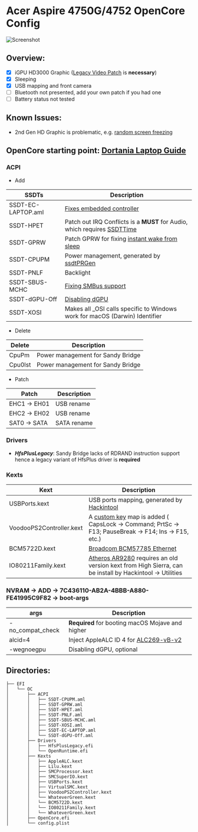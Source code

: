 # Acer Aspire 4750G/4752 OpenCore Config

![Screenshot][screenshot]

## Overview:

- [x] iGPU HD3000 Graphic ([Legacy Video Patch][7] is **necessary**)
- [x] Sleeping
- [x] USB mapping and front camera
- [ ] Bluetooth not presented, add your own patch if you had one
- [ ] Battery status not tested

## Known Issues:

- 2nd Gen HD Graphic is problematic, e.g. [random screen freezing][14]

## OpenCore starting point: [Dortania Laptop Guide][1]

### ACPI

- Add

SSDTs | Description | 
--- | --- |
SSDT-EC-LAPTOP.aml | [Fixes embedded controller][11]
SSDT-HPET | Patch out IRQ Conflicts is a **MUST** for Audio, which requires [SSDTTime][2]
SSDT-GPRW | Patch GPRW for fixing [instant wake from sleep][5] 
SSDT-CPUPM | Power management, generated by [ssdtPRGen][6]
SSDT-PNLF | Backlight
SSDT-SBUS-MCHC | [Fixing SMBus support][4]
SSDT-dGPU-Off | [Disabling dGPU][3]
SSDT-XOSI | Makes all _OSI calls specific to Windows work for macOS (Darwin) Identifier

- Delete

Delete | Description
--- | --- |
CpuPm | Power management for Sandy Bridge
Cpu0lst | Power management for Sandy Bridge

- Patch

Patch | Description
--- | --- |
EHC1 -> EH01 | USB rename
EHC2 -> EH02 | USB rename
SAT0 -> SATA | SATA rename

### Drivers
- ***HfsPlusLegacy***: Sandy Bridge lacks of RDRAND instruction support hence a legacy variant of HfsPlus driver is **required**

### Kexts

Kext | Description
--- | --- |
USBPorts.kext | USB ports mapping, generated by [Hackintool][9]
VoodooPS2Controller.kext | A [custom key][8] map is added ( CapsLock -> Command; PrtSc -> F13; PauseBreak -> F14; Ins -> F15, etc.)
BCM5722D.kext | [Broadcom BCM57785 Ethernet][13]
IO80211Family.kext | [Atheros AR9280][10] requires an old version kext from High Sierra, can be install by Hackintool -> Utilities

### NVRAM -> ADD -> 7C436110-AB2A-4BBB-A880-FE41995C9F82 -> boot-args
args | Description
--- | --- |
-no_compat_check | **Required** for booting macOS Mojave and higher
alcid=4 | Inject AppleALC ID 4 for [ALC269-vB-v2][12]
-wegnoegpu | Disabling dGPU, optional

## Directories:

```
├── EFI
│   └── OC
│       ├── ACPI
│       │   ├── SSDT-CPUPM.aml
│       │   ├── SSDT-GPRW.aml
│       │   ├── SSDT-HPET.aml
│       │   ├── SSDT-PNLF.aml
│       │   ├── SSDT-SBUS-MCHC.aml
│       │   ├── SSDT-XOSI.aml
│       │   ├── SSDT-EC-LAPTOP.aml
│       │   └── SSDT-dGPU-Off.aml
│       ├── Drivers
│       │   ├── HfsPlusLegacy.efi
│       │   └── OpenRuntime.efi
│       ├── Kexts
│       │   ├── AppleALC.kext
│       │   ├── Lilu.kext
│       │   ├── SMCProcessor.kext
│       │   ├── SMCSuperIO.kext
│       │   ├── USBPorts.kext
│       │   ├── VirtualSMC.kext
│       │   ├── VoodooPS2Controller.kext
│       │   └── WhateverGreen.kext
│       │   └── BCM5722D.kext
│       │   └── IO80211Family.kext
│       │   └── WhateverGreen.kext
│       ├── OpenCore.efi
│       └── config.plist
```
[screenshot]: https://i.imgur.com/lkmxKgV.png
[1]: https://dortania.github.io/vanilla-laptop-guide/OpenCore/config-laptop.plist/ivy-bridge.html
[2]: https://dortania.github.io/Getting-Started-With-ACPI/ssdt-methods/ssdt-easy.html
[3]: https://dortania.github.io/Getting-Started-With-ACPI/Laptops/laptop-disable.html#optimus-method
[4]: https://dortania.github.io/Getting-Started-With-ACPI/Universal/smbus.html
[5]: https://1revenger1.gitbook.io/laptop-guide/battery-power-management/correcting-sleep-problems#patch-method-1-gprw-2-n
[6]: https://dortania.github.io/OpenCore-Desktop-Guide/post-install/pm.html#sandy-and-ivy-bridge-power-management
[7]: https://github.com/chris1111/Legacy-Video-patch
[8]: https://github.com/RobertYim/Acer-Aspire-4750-Hackintosh-OpenCore/blob/master/EFI/OC/Kexts/VoodooPS2Controller.kext/Contents/PlugIns/VoodooPS2Keyboard.kext/Contents/Info.plist#L69-L85
[9]: https://github.com/headkaze/Hackintool/blob/master/Resources/Help/Contents/Resources/en.lproj/USB.html
[10]: https://dortania.github.io/Wireless-Buyers-Guide/types-of-wireless-card/mpcie.html#older-models-not-natively-supported-in-mojave
[11]: https://dortania.github.io/Getting-Started-With-ACPI/Universal/ec-methods/prebuilt.html
[12]: https://github.com/acidanthera/AppleALC/blob/4f095a21877520d8d548a8f033d345ede8da175d/Resources/ALC269/Info.plist#L41-L43
[13]: https://github.com/chris1111/BCM5722D
[14]: https://www.tonymacx86.com/threads/intel-hd3000-artifracts-freezes.178302/
